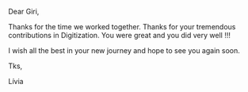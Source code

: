 Dear Giri, 

Thanks for the time we worked together. Thanks for your tremendous contributions in Digitization. You were great and you did very well !!!

I wish all the best in your new journey and hope to see you again soon. 

Tks,

Lívia
